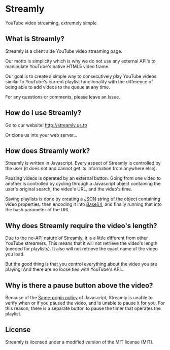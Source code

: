 # Streamly
YouTube video streaming, extremely simple.

## What is Streamly?

Streamly is a client side YouTube video streaming page.

Our motto is simplicity which is why we do not use any external API's to manipulate YouTube's native HTML5 video frame.

Our goal is to create a simple way to consecutively play YouTube videos similar to YouTube's current playlist functionality with the difference of being able to add videos to the queue at any time.

For any questions or comments, please leave an Issue.

## How do I use Streamly?

Go to our website! <http://streamly.us.to>

Or clone us into your web server...

## How does Streamly work?

Streamly is written in Javascript. Every aspect of Streamly is controlled by the user (it does not and cannot get its information from anywhere else).

Pausing videos is operated by an external button. Going from one video to another is controlled by cycling through a Javascript object containing the user's original search, the video's URL, and the video's time.

Saving playlists is done by creating a [JSON](https://json.org) string of the object containing video properties, then encoding it into [Base64](https://en.wikipedia.org/wiki/Base64), and finally running that into the hash parameter of the URL.

## Why does Streamly require the video's length?

Due to the no-API nature of Streamly, it is a little different from other YouTube streamers. This means that it will not retrieve the video's length (needed for playlists). It also will not retrieve the exact name of the video you load.

But the good thing is that you control everything about the video you are playing! And there are no loose ties with YouTube's API...

## Why is there a pause button above the video?

Because of the [Same-origin policy](https://developer.mozilla.org/en-US/docs/Web/Security/Same-origin_policy) of Javascript, Streamly is unable to verify when or if you paused the video, and is unable to pause it for you. For this reason, there is a separate button to pause the timer that operates the playlist.

## License

Streamly is licensed under a modified version of the MIT license (MIT).

